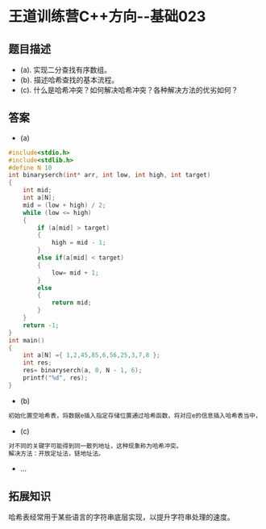 # 王道训练营C++方向--基础023

## 题目描述

- (a). 实现二分查找有序数组。
- (b). 描述哈希查找的基本流程。
- (c). 什么是哈希冲突？如何解决哈希冲突？各种解决方法的优劣如何？

## 答案

- (a)

```c
#include<stdio.h>
#include<stdlib.h>
#define N 10
int binaryserch(int* arr, int low, int high, int target)
{
	int mid;
	int a[N];
	mid = (low + high) / 2;
	while (low <= high)
	{
		if (a[mid] > target)
		{
			high = mid - 1;
		}
		else if(a[mid] < target)
		{
			low= mid + 1;
		}
		else
		{
			return mid;
		}
	}
	return -1;
}
int main()
{
	int a[N] ={ 1,2,45,85,6,56,25,3,7,8 };
	int res;
	res= binaryserch(a, 0, N - 1, 6);
	printf("%d", res);
}

```

- (b)

```c
初始化置空哈希表，将数据e插入指定存储位置通过哈希函数，将对应e的信息插入哈希表当中， 用 hash(e)得到哈希表的关键字index，用hashtable[index]直接访问元素e.
```

- (c)

```c
对不同的关键字可能得到同一散列地址，这种现象称为哈希冲突。
解决方法：开放定址法，链地址法。
```

- ...

## 拓展知识

哈希表经常用于某些语言的字符串底层实现，以提升字符串处理的速度。